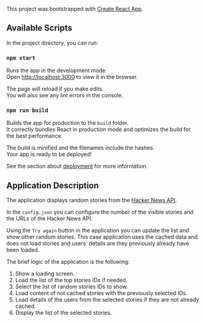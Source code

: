 This project was bootstrapped with [Create React App](https://github.com/facebook/create-react-app).

## Available Scripts

In the project directory, you can run:

### `npm start`

Runs the app in the development mode.<br />
Open [http://localhost:3000](http://localhost:3000) to view it in the browser.

The page will reload if you make edits.<br />
You will also see any lint errors in the console.

### `npm run build`

Builds the app for production to the `build` folder.<br />
It correctly bundles React in production mode and optimizes the build for the best performance.

The build is minified and the filenames include the hashes.<br />
Your app is ready to be deployed!

See the section about [deployment](https://facebook.github.io/create-react-app/docs/deployment) for more information.

## Application Description

The application displays random stories from the [Hacker News API](https://github.com/HackerNews/API).

In the `config.json` you can configure the number of the visible stories 
and the URLs of the Hacker News API.

Using the `Try again` button in the application you can update the list and show other random stories.
This case application uses the cached data and does not load stories and users' details are they previously already have been loaded.

The brief logic of the application is the following:
1. Show a loading screen.
2. Load the list of the top stories IDs if needed.
3. Select the list of random stories IDs to show.
4. Load content of not cached stories with the previously selected IDs.
5. Load details of the users from the selected stories if they are not already cached.
6. Display the list of the selected stories.        
